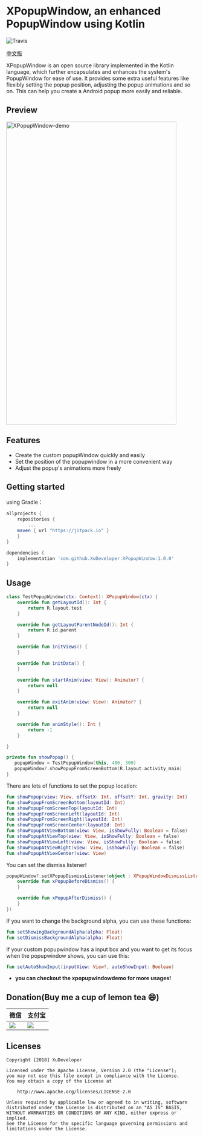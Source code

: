 # XPopupWindow, an enhanced PopupWindow using Kotlin

![Travis](https://img.shields.io/badge/build-passing-brightgreen.svg)

[中文版](https://github.com/XuDeveloper/XPopupWindow/blob/master/docs/README-ZH.md)

XPopupWindow is an open source library implemented in the Kotlin language, which further encapsulates and enhances the system's PopupWindow for ease of use.  It provides some extra useful features like flexibly setting the popup position, adjusting the popup animations and so on. This can help you create a Android popup more easily and reliable.

## Preview

<img src="https://raw.githubusercontent.com/xudeveloper/XPopupWindow/master/art/demo.gif" width="450" height="801" alt="XPopupWindow-demo"/>

## Features

* Create the custom popupWindow quickly and easily
* Set the position of the popupwindow in a more convenient way
* Adjust the popup's animations more freely

## Getting started

using Gradle：

```Groovy
allprojects {
    repositories {
        ...
	maven { url "https://jitpack.io" }
    }
}

dependencies {
    implementation 'com.github.XuDeveloper:XPopupWindow:1.0.0'
}
```


## Usage

```Kotlin
class TestPopupWindow(ctx: Context): XPopupWindow(ctx) {
    override fun getLayoutId(): Int {
        return R.layout.test
    }

    override fun getLayoutParentNodeId(): Int {
        return R.id.parent
    }

    override fun initViews() {
    }

    override fun initData() {
    }

    override fun startAnim(view: View): Animator? {
        return null
    }

    override fun exitAnim(view: View): Animator? {
        return null
    }

    override fun animStyle(): Int {
        return -1
    }

}
```

```Kotlin
private fun showPopup() {
   popupWindow = TestPopupWindow(this, 400, 300)    
   popupWindow?.showPopupFromScreenBottom(R.layout.activity_main)
}
```

There are lots of functions to set the popup location:

```Kotlin
fun showPopup(view: View, offsetX: Int, offsetY: Int, gravity: Int)
fun showPopupFromScreenBottom(layoutId: Int)
fun showPopupFromScreenTop(layoutId: Int)
fun showPopupFromScreenLeft(layoutId: Int)
fun showPopupFromScreenRight(layoutId: Int)
fun showPopupFromScreenCenter(layoutId: Int)
fun showPopupAtViewBottom(view: View, isShowFully: Boolean = false)
fun showPopupAtViewTop(view: View, isShowFully: Boolean = false)
fun showPopupAtViewLeft(view: View, isShowFully: Boolean = false)
fun showPopupAtViewRight(view: View, isShowFully: Boolean = false)
fun showPopupAtViewCenter(view: View)
```

You can set the dismiss listener!

```Kotlin
popupWindow?.setXPopupDismissListener(object : XPopupWindowDismissListener {
    override fun xPopupBeforeDismiss() {
    }

    override fun xPopupAfterDismiss() {
    }
})
```

If you want to change the background alpha, you can use these functions:

```Kotlin
fun setShowingBackgroundAlpha(alpha: Float)
fun setDismissBackgroundAlpha(alpha: Float)
```

If your custom popupwindow has a input box and you want to get its focus when the popupwindow shows, you can use this:

```kotlin
fun setAutoShowInput(inputView: View?, autoShowInput: Boolean)
```

* **you can checkout the xpopupwindowdemo for more usages!**


## Donation(Buy me a cup of lemon tea :smile:)

| 微信 |支付宝 | 
| ---- | ---- | 
| ![](https://github.com/XuDeveloper/XPopupWindow/blob/master/art/wechat.jpeg)      | ![](https://github.com/XuDeveloper/XPopupWindow/blob/master/art/alipay.jpeg) |

## Licenses

```license
Copyright [2018] XuDeveloper

Licensed under the Apache License, Version 2.0 (the "License");
you may not use this file except in compliance with the License.
You may obtain a copy of the License at

    http://www.apache.org/licenses/LICENSE-2.0

Unless required by applicable law or agreed to in writing, software
distributed under the License is distributed on an "AS IS" BASIS,
WITHOUT WARRANTIES OR CONDITIONS OF ANY KIND, either express or implied.
See the License for the specific language governing permissions and
limitations under the License.
```